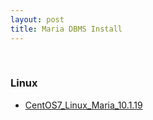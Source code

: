 ```yaml
---
layout: post
title: Maria DBMS Install
---
```

<br>

### Linux

* [CentOS7_Linux_Maria_10.1.19](/2023/07/19/centos7-linux-maria.html)
